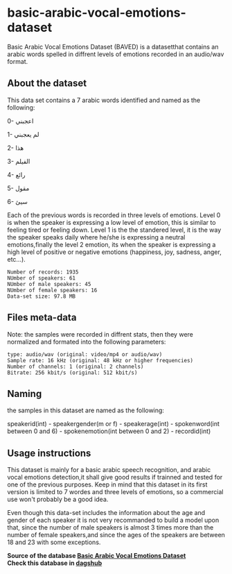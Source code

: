 # basic-arabic-vocal-emotions-dataset

Basic Arabic Vocal Emotions Dataset (BAVED) is a datasetthat contains an arabic words spelled in diffrent levels of emotions recorded in an audio/wav format.

## About the dataset

This data set contains a 7 arabic words identified and named as the following:

0- اعجبني

1- لم يعجبني

2- هذا

3- الفيلم

4- رائع

5- مقول

6- سيئ

Each of the previous words is recorded in three levels of emotions. Level 0 is when the speaker is expressing a low level of emotion, this is similar to feeling tired or feeling down. Level 1 is the the standered level, it is the way the speaker speaks daily where he/she is expressing a neutral emotions,finally the level 2 emotion, its when the speaker is expressing a high level of positive or negative emotions (happiness, joy, sadness, anger, etc…).

    Number of records: 1935
    NUmber of speakers: 61
    NUmber of male speakers: 45
    NUmber of female speakers: 16
    Data-set size: 97.8 MB

## Files meta-data

Note: the samples were recorded in diffrent stats, then they were normalized and formated into the following parameters:

    type: audio/wav (original: video/mp4 or audio/wav)
    Sample rate: 16 kHz (original: 48 kHz or higher frequencies)
    Number of channels: 1 (original: 2 channels)
    Bitrate: 256 kbit/s (original: 512 kbit/s)

## Naming

the samples in this dataset are named as the following:

speakerid(int) - speakergender(m or f) - speakerage(int) - spokenword(int between 0 and 6) - spokenemotion(int between 0 and 2) - recordid(int)

## Usage instructions

This dataset is mainly for a basic arabic speech recognition, and arabic vocal emotions detection,it shall give good results if trainned and tested for one of the previous purposes. Keep in mind that this dataset in its first version is limited to 7 wordes and three levels of emotions, so a commercial use won't probably be a good idea.

Even though this data-set includes the information about the age and gender of each speaker it is not very recommanded to build a model upon that, since the number of male speakers is almost 3 times more than the number of female speakers,and since the ages of the speakers are between 18 and 23 with some exceptions.


**Source of the database [Basic Arabic Vocal Emotions Dataset](https://www.kaggle.com/a13x10/basic-arabic-vocal-emotions-dataset)**  
**Check this database in [dagshub](https://dagshub.com/kinkusuma/basic-arabic-vocal-emotions-dataset)**
